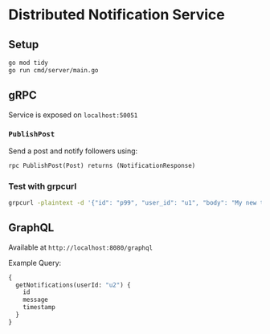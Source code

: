 # Distributed Notification Service

## Setup

```bash
go mod tidy
go run cmd/server/main.go
```

## gRPC
Service is exposed on `localhost:50051`

### `PublishPost`
Send a post and notify followers using:
```proto
rpc PublishPost(Post) returns (NotificationResponse)
```

### Test with grpcurl
```bash
grpcurl -plaintext -d '{"id": "p99", "user_id": "u1", "body": "My new test post"}' localhost:50051 notification.NotificationService/PublishPost
```

## GraphQL
Available at `http://localhost:8080/graphql`

Example Query:
```graphql
{
  getNotifications(userId: "u2") {
    id
    message
    timestamp
  }
}
```
